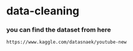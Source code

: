 # data-cleaning

### you can find the dataset from here 
    https://www.kaggle.com/datasnaek/youtube-new
